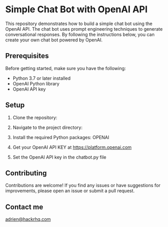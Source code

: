 # Simple Chat Bot with OpenAI API

This repository demonstrates how to build a simple chat bot using the OpenAI API. The chat bot uses prompt engineering techniques to generate conversational responses. By following the instructions below, you can create your own chat bot powered by OpenAI.

## Prerequisites

Before getting started, make sure you have the following:

- Python 3.7 or later installed
- OpenAI Python library
- OpenAI API key

## Setup

1. Clone the repository:   

2. Navigate to the project directory:

3. Install the required Python packages: OPENAI 

4. Get your OpenAI API KEY at https://platform.openai.com

5. Set the OpenAI API key in the chatbot.py file


## Contributing

Contributions are welcome! If you find any issues or have suggestions for improvements, please open an issue or submit a pull request.


## Contact me 

adrien@hackrhq.com 




   
   
